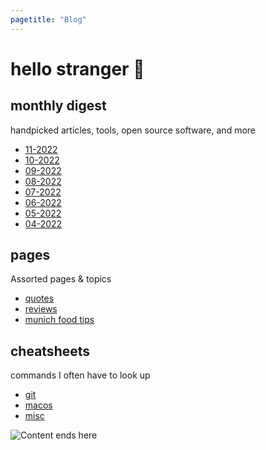 ```yaml
---
pagetitle: "Blog"
---
```


# hello stranger &#128075;

## monthly digest

handpicked articles, tools, open source software, and more

- [11-2022](11-22.html)
- [10-2022](10-22.html)
- [09-2022](09-22.html)
- [08-2022](08-22.html)
- [07-2022](07-22.html)
- [06-2022](06-22.html)
- [05-2022](05-22.html)
- [04-2022](04-22.html)

## pages

Assorted pages & topics

- [quotes](quotes.html)
- [reviews](reviews.html)
- [munich food tips](munich-tips.html)

## cheatsheets

commands I often have to look up

- [git](git.html)
- [macos](macos.html)
- [misc](misc.html)

<img class="center" src="./img/hero-blog.png" alt="Content ends here">
